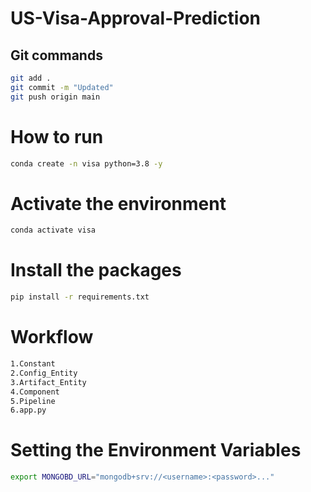 # US-Visa-Approval-Prediction

## Git commands

```bash
git add .
git commit -m "Updated"
git push origin main
```

# How to run
```bash
conda create -n visa python=3.8 -y
```

# Activate the environment
```bash
conda activate visa
```

# Install the packages
```bash
pip install -r requirements.txt
```

# Workflow

```bash
1.Constant
2.Config_Entity
3.Artifact_Entity
4.Component
5.Pipeline
6.app.py
```

# Setting the Environment Variables
```bash
export MONGOBD_URL="mongodb+srv://<username>:<password>..."
```